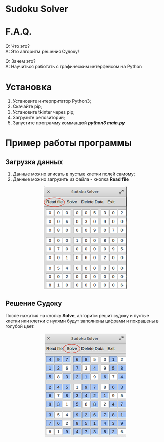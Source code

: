 <h1>Sudoku Solver</h1>
<h1>F.A.Q.</h1>

Q: Что это? <br>
A: Это алгоритм решения Судоку!

Q: Зачем это?<br>
A: Научиться работать с графическим интерфейсом на Python

<h1>Установка</h1>

  1. Установите интерпритатор Python3;
  2. Скачайте pip;
  3. Установите tkinter через pip;
  4. Загрузите репозиторий;
  5. Запустите программу коммандой ***python3 main.py***

<h1>Пример работы программы</h1>

<h2>Загрузка данных</h2>

  1. Данные можно вписать в пустые клетки полей самому;
  2. Данные можно загрузить из файла - кнопка **Read file**

<p align="center"><img src="https://github.com/KiryuxaMC/Sudoku_Solver/blob/master/Sudoku_Im/read_file.png"></p>

<h2>Решение Судоку</h2>

  После нажатия на кнопку **Solve**, алгоритм решит судоку и пустые клетки или клетки с нулями будут заполнены цифрами и покрашены в голубой цвет.

<p align="center"><img src="https://github.com/KiryuxaMC/Sudoku_Solver/blob/master/Sudoku_Im/solve.png"></p>
